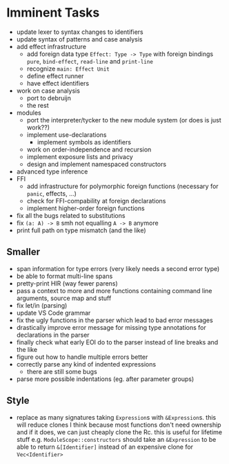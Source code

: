 # Imminent Tasks

* update lexer to syntax changes to identifiers
* update syntax of patterns and case analysis
* add effect infrastructure
  * add foreign data type `Effect: Type -> Type` with foreign bindings `pure`,
    `bind-effect`, `read-line` and `print-line`
  * recognize `main: Effect Unit`
  * define effect runner
  * have effect identifiers
* work on case analysis
  * port to debruijn
  * the rest
* modules
  * port the interpreter/tycker to the new module system (or does is just work??)
  * implement use-declarations
    * implement symbols as identifiers 
  * work on order-independence and recursion
  * implement exposure lists and privacy
  * design and implement namespaced constructors
* advanced type inference
* FFI
  * add infrastructure for polymorphic foreign functions (necessary for `panic`, effects, …)
  * check for FFI-compability at foreign declarations
  * implement higher-order foreign functions
* fix all the bugs related to substitutions
* fix `(a: A) -> B` smh not equalling `A -> B` anymore
* print full path on type mismatch (and the like)

## Smaller

* span information for type errors (very likely needs a second error type)
* be able to format multi-line spans
* pretty-print HIR (way fewer parens)
* pass a context to more and more functions containing command line arguments, source map
  and stuff
* fix let/in (parsing)
* update VS Code grammar
* fix the ugly functions in the parser which lead to bad error messages
* drastically improve error message for missing type annotations for declarations in the parser
* finally check what early EOI do to the parser instead of line breaks and the like
* figure out how to handle multiple errors better
* correctly parse any kind of indented expressions
  * there are still some bugs
* parse more possible indentations (eg. after parameter groups)

## Style

* replace as many signatures taking `Expression`s with `&Expression`s. this will reduce clones I
  think because most functions don't need ownership and if it does, we can just cheaply clone the Rc.
  this is useful for lifetime stuff e.g. `ModuleScope::constructors` should take an `&Expression` to
  be able to return `&[Identifier]` instead of an expensive clone for `Vec<Identifier>`
